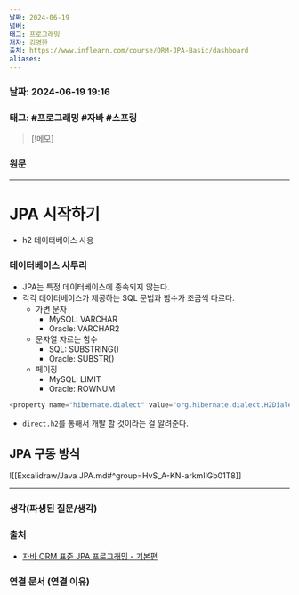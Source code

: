 ```yaml
---
날짜: 2024-06-19
넘버: 
태그: 프로그래밍
저자: 김영한
출처: https://www.inflearn.com/course/ORM-JPA-Basic/dashboard
aliases:
---
```

### 날짜:  2024-06-19 19:16

### 태그: #프로그래밍 #자바 #스프링

>[!메모]
>

### 원문
---
# JPA 시작하기
- h2 데이터베이스 사용
### 데이터베이스 사투리
- JPA는 특정 데이터베이스에 종속되지 않는다.
- 각각 데이터베이스가 제공하는 SQL 문법과 함수가 조금씩 다르다.
	- 가변 문자
		- MySQL: VARCHAR
		- Oracle: VARCHAR2
	- 문자열 자르는 함수
		- SQL: SUBSTRING()
		- Oracle: SUBSTR()
	- 페이징
		- MySQL: LIMIT
		- Oracle: ROWNUM
```java
<property name="hibernate.dialect" value="org.hibernate.dialect.H2Dialect"/>
```
- `direct.h2`를 통해서 개발 할 것이라는 걸 알려준다.
## JPA 구동 방식
![[Excalidraw/Java JPA.md#^group=HvS_A-KN-arkmIlGb01T8]]

---
### 생각(파생된 질문/생각)

### 출처
- [자바 ORM 표준 JPA 프로그래밍 - 기본편](https://www.inflearn.com/course/ORM-JPA-Basic/dashboard)

### 연결 문서 (연결 이유)
